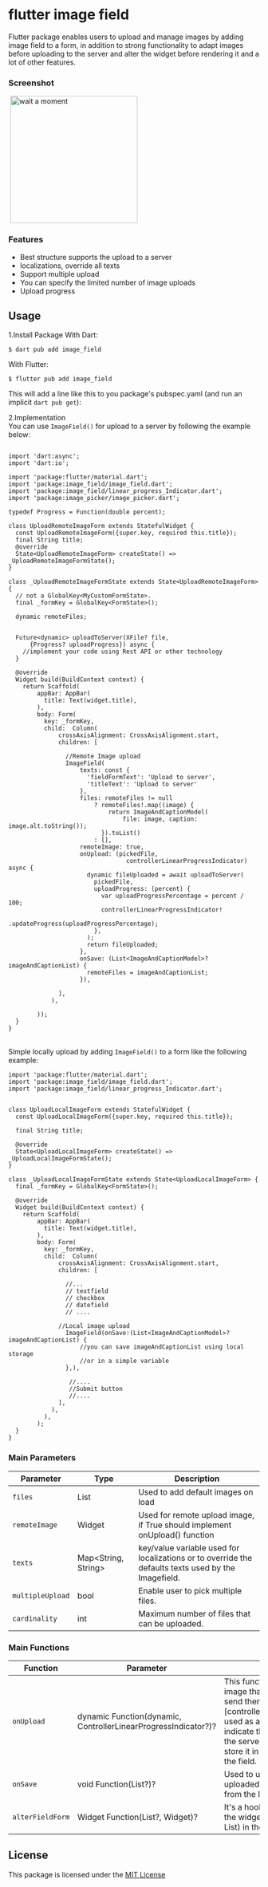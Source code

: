 # flutter image field
Flutter package enables users to upload and manage images by adding image field to a form,
in addition to strong functionality to adapt images before uploading to the server and alter 
the widget before rendering it and a lot of other features.

### Screenshot
<img src="https://raw.githubusercontent.com/mattar88/flutter_image_field/master/example/screenshots/tutorial1.gif" alt="wait a moment" width="255" hspace="4">

### Features
<ul dir="auto">
<li>Best structure supports the upload to a server</li>
<li>localizations, override all texts</li>
<li>Support multiple upload</li>
<li>You can specify the limited number of image uploads</li>
<li>Upload progress</li>
</ul>


## Usage
1.Install Package
With Dart:
```
$ dart pub add image_field
```
With Flutter:
```
$ flutter pub add image_field
```
This will add a line like this to you package's pubspec.yaml (and run an implicit `dart pub get`):
 
2.Implementation
</br>You can use   ``` ImageField() ```   for upload to a server by following the example below:

```

import 'dart:async';
import 'dart:io';

import 'package:flutter/material.dart';
import 'package:image_field/image_field.dart';
import 'package:image_field/linear_progress_Indicator.dart';
import 'package:image_picker/image_picker.dart';

typedef Progress = Function(double percent);

class UploadRemoteImageForm extends StatefulWidget {
  const UploadRemoteImageForm({super.key, required this.title});
  final String title;
  @override
  State<UploadRemoteImageForm> createState() => _UploadRemoteImageFormState();
}

class _UploadRemoteImageFormState extends State<UploadRemoteImageForm> {
  // not a GlobalKey<MyCustomFormState>.
  final _formKey = GlobalKey<FormState>();

  dynamic remoteFiles;

 
  Future<dynamic> uploadToServer(XFile? file,
      {Progress? uploadProgress}) async {
    //implement your code using Rest API or other technology
  }

  @override
  Widget build(BuildContext context) {
    return Scaffold(
        appBar: AppBar(
          title: Text(widget.title),
        ),
        body: Form(
          key: _formKey,
          child:  Column(
              crossAxisAlignment: CrossAxisAlignment.start,
              children: [
        
                //Remote Image upload
                ImageField(
                    texts: const {
                      'fieldFormText': 'Upload to server',
                      'titleText': 'Upload to server'
                    },
                    files: remoteFiles != null
                        ? remoteFiles!.map((image) {
                            return ImageAndCaptionModel(
                                file: image, caption: image.alt.toString());
                          }).toList()
                        : [],
                    remoteImage: true,
                    onUpload: (pickedFile,
                                 controllerLinearProgressIndicator) async {
                      dynamic fileUploaded = await uploadToServer(
                        pickedFile,
                        uploadProgress: (percent) {
                          var uploadProgressPercentage = percent / 100;
                          controllerLinearProgressIndicator!
                              .updateProgress(uploadProgressPercentage);
                        },
                      );
                      return fileUploaded;
                    },
                    onSave: (List<ImageAndCaptionModel>? imageAndCaptionList) {
                      remoteFiles = imageAndCaptionList;
                    }),
      
              ],
            ),
     
        ));
  }
}

```

</br>Simple locally upload by adding ``` ImageField() ``` to a form like the following example:
```
import 'package:flutter/material.dart';
import 'package:image_field/image_field.dart';
import 'package:image_field/linear_progress_Indicator.dart';


class UploadLocalImageForm extends StatefulWidget {
  const UploadLocalImageForm({super.key, required this.title});

  final String title;

  @override
  State<UploadLocalImageForm> createState() => _UploadLocalImageFormState();
}

class _UploadLocalImageFormState extends State<UploadLocalImageForm> {
  final _formKey = GlobalKey<FormState>();

  @override
  Widget build(BuildContext context) {
    return Scaffold(
        appBar: AppBar(
          title: Text(widget.title),
        ),
        body: Form(
          key: _formKey,
          child:  Column(
              crossAxisAlignment: CrossAxisAlignment.start,
              children: [
                
                //...
                // textfield
                // checkbox
                // datefield
                // ....

              //Local image upload
                ImageField(onSave:(List<ImageAndCaptionModel>? imageAndCaptionList) {
                    //you can save imageAndCaptionList using local storage
                    //or in a simple variable
                },),
 
                 //....
                 //Submit button
                 //....
              ],
            ),
          ),
        );
  }
}
```

### Main Parameters

| Parameter       | Type    | Description                                                                                                                                        |
|-----------------|---------|----------------------------------------------------------------------------------------------------------------------------------------------------|
| `files`    | List<ImageAndCaptionModel> |Used to add default images on load                                             |  
| `remoteImage`   | Widget  |  Used for remote upload image, if True should implement onUpload() function   |
| `texts`   |   Map<String, String>  | key/value variable used for localizations or to override the defaults texts used by the Imagefield.      |
| `multipleUpload`    | bool  | Enable user to pick multiple files.         |
| `cardinality`            | int  |  Maximum number of files that can be uploaded.    

### Main Functions

| Function       | Parameter    | Description                                                                                                                                        |
|-----------------|---------|----------------------------------------------------------------------------------------------------------------------------------------------------|
| `onUpload`    | dynamic Function(dynamic, ControllerLinearProgressIndicator?)? | This function has [dataSource] image that uploaded by a user to send them to the server and [controllerLinearProgressIndicator] used as a reference variable to indicate the uploading progress to the server and return the result to store it in the [fileList] that used in the field.                                             |  
| `onSave`   | void Function(List<ImageAndCaptionModel>?)?  |  Used to update the form with the uploaded files, it called when back from the listview  |
| `alterFieldForm`   |   Widget Function(List<ImageAndCaptionModel>?, Widget)?  | It's a hook function used to alter the widget of the field(Thumbnail List) in the form before rendering it      |

 ## License

This package is licensed under the [MIT License](https://github.com/mattar88/flutter_image_field/blob/main/LICENSE)


